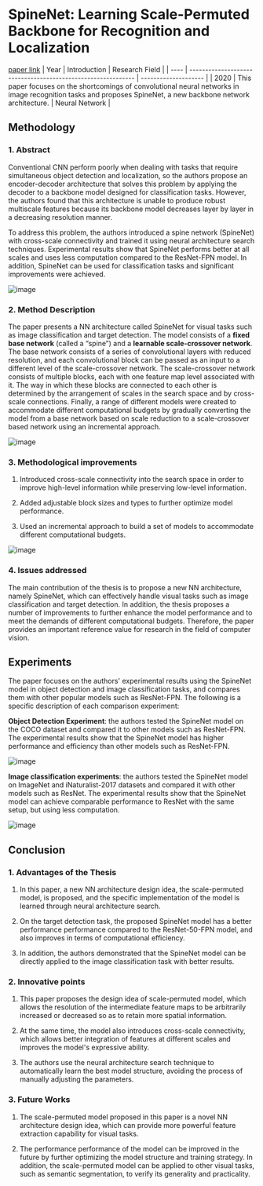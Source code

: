 # SpineNet: Learning Scale-Permuted Backbone for Recognition and Localization
[paper link](https://arxiv.org/pdf/1912.05027) 
| Year | Introduction                                                         | Research Field                 |
| ---- | ------------------------------------------------------------ | -------------------- |
| 2020 | This paper focuses on the shortcomings of convolutional neural networks in image recognition tasks and proposes SpineNet, a new backbone network architecture.         | Neural Network        |

## Methodology

### 1. Abstract
Conventional CNN perform poorly when dealing with tasks that require simultaneous object detection and localization, so the authors propose an encoder-decoder architecture that solves this problem by applying the decoder to a backbone model designed for classification tasks. However, the authors found that this architecture is unable to produce robust multiscale features because its backbone model decreases layer by layer in a decreasing resolution manner. 

To address this problem, the authors introduced a spine network (SpineNet) with cross-scale connectivity and trained it using neural architecture search techniques. Experimental results show that SpineNet performs better at all scales and uses less computation compared to the ResNet-FPN model. In addition, SpineNet can be used for classification tasks and significant improvements were achieved.

![image](https://github.com/user-attachments/assets/cb701669-98b9-4118-9b94-eb5d86d14d1c)

### 2. Method Description 
The paper presents a NN architecture called SpineNet for visual tasks such as image classification and target detection. The model consists of a **fixed base network** (called a “spine”) and a **learnable scale-crossover network**. The base network consists of a series of convolutional layers with reduced resolution, and each convolutional block can be passed as an input to a different level of the scale-crossover network. The scale-crossover network consists of multiple blocks, each with one feature map level associated with it. The way in which these blocks are connected to each other is determined by the arrangement of scales in the search space and by cross-scale connections. Finally, a range of different models were created to accommodate different computational budgets by gradually converting the model from a base network based on scale reduction to a scale-crossover based network using an incremental approach.

![image](https://github.com/user-attachments/assets/1fc66da0-b8a0-4bfb-8600-ffd6f990459f)

### 3. Methodological improvements
  1. Introduced cross-scale connectivity into the search space in order to improve high-level information while preserving low-level information.
 
  2. Added adjustable block sizes and types to further optimize model performance.
  
  3. Used an incremental approach to build a set of models to accommodate different computational budgets.

![image](https://github.com/user-attachments/assets/d0f180fd-b5fc-4750-a030-a3560675ec12)

### 4. Issues addressed 
The main contribution of the thesis is to propose a new NN architecture, namely SpineNet, which can effectively handle visual tasks such as image classification and target detection. In addition, the thesis proposes a number of improvements to further enhance the model performance and to meet the demands of different computational budgets. Therefore, the paper provides an important reference value for research in the field of computer vision.

## Experiments
The paper focuses on the authors' experimental results using the SpineNet model in object detection and image classification tasks, and compares them with other popular models such as ResNet-FPN. The following is a specific description of each comparison experiment:

**Object Detection Experiment**: the authors tested the SpineNet model on the COCO dataset and compared it to other models such as ResNet-FPN. The experimental results show that the SpineNet model has higher performance and efficiency than other models such as ResNet-FPN.

![image](https://github.com/user-attachments/assets/af112234-b7d2-467c-9dd2-9eddb2f53e17)

**Image classification experiments**: the authors tested the SpineNet model on ImageNet and iNaturalist-2017 datasets and compared it with other models such as ResNet. The experimental results show that the SpineNet model can achieve comparable performance to ResNet with the same setup, but using less computation. 

![image](https://github.com/user-attachments/assets/5c424bbc-03a7-4d02-9fc8-7a20c4b47922)

## Conclusion

### 1. Advantages of the Thesis
  1. In this paper, a new NN architecture design idea, the scale-permuted model, is proposed, and the specific implementation of the model is learned through neural architecture search.
  
  2. On the target detection task, the proposed SpineNet model has a better performance performance compared to the ResNet-50-FPN model, and also improves in terms of computational efficiency.
  
  3. In addition, the authors demonstrated that the SpineNet model can be directly applied to the image classification task with better results.

### 2. Innovative points
  1. This paper proposes the design idea of scale-permuted model, which allows the resolution of the intermediate feature maps to be arbitrarily increased or decreased so as to retain more spatial information.
  
  2. At the same time, the model also introduces cross-scale connectivity, which allows better integration of features at different scales and improves the model's expressive ability.
  
  3. The authors use the neural architecture search technique to automatically learn the best model structure, avoiding the process of manually adjusting the parameters.
     
### 3. Future Works
  1. The scale-permuted model proposed in this paper is a novel NN architecture design idea, which can provide more powerful feature extraction capability for visual tasks.
  
  2. The performance performance of the model can be improved in the future by further optimizing the model structure and training strategy.
In addition, the scale-permuted model can be applied to other visual tasks, such as semantic segmentation, to verify its generality and practicality.   
